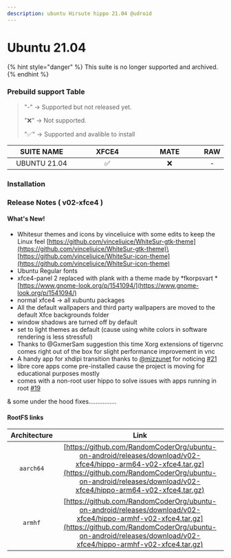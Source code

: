 ```yaml
---
description: ubuntu Hirsute hippo 21.04 @udroid
---
```


# Ubuntu 21.04

{% hint style="danger" %}
This suite is no longer supported and archived.
{% endhint %}

### Prebuild support Table

> &#x20; "-"  -> Supported but not released yet.
>
> "❌" -> Not supported.
>
> "✅" -> Supported and avalible to install

<table><thead><tr><th width="163.98078462770218" align="center">SUITE NAME</th><th width="150" align="center">XFCE4</th><th width="150" align="center">MATE</th><th align="center">RAW</th></tr></thead><tbody><tr><td align="center">UBUNTU 21.04</td><td align="center">✅</td><td align="center">❌</td><td align="center">-</td></tr></tbody></table>

### Installation

### Release Notes ( v02-xfce4 )

#### What's New!

* Whitesur themes and icons by vinceliuice with some edits to keep the Linux feel [https://github.com/vinceliuice/WhiteSur-gtk-theme](https://github.com/vinceliuice/WhiteSur-gtk-theme)\
  [https://github.com/vinceliuice/WhiteSur-icon-theme](https://github.com/vinceliuice/WhiteSur-icon-theme)
* Ubuntu Regular fonts
* xfce4-panel 2 replaced with plank with a theme made by \*fkorpsvart \* [https://www.gnome-look.org/p/1541094/](https://www.gnome-look.org/p/1541094/)
* normal xfce4 -> all xubuntu packages
* All the default wallpapers and third party wallpapers are moved to the default Xfce backgrounds folder
* window shadows are turned off by default
* set to light themes as default (cause using white colors in software rendering is less stressful)
* Thanks to @GxmerSam suggestion this time Xorg extensions of tigervnc comes right out of the box for slight performance improvement in vnc
* A handy app for xhdipi transition thanks to [@mizzunet](https://github.com/mizzunet) for noticing [#21](https://github.com/RandomCoderOrg/ubuntu-on-android/issues/21)
* libre core apps come pre-installed cause the project is moving for educational purposes mostly
* comes with a non-root user hippo to solve issues with apps running in root [#19](https://github.com/RandomCoderOrg/ubuntu-on-android/issues/19)

& some under the hood fixes................

#### RootFS links

| Architecture |                                                                                                             Link                                                                                                             |
| :----------: | :--------------------------------------------------------------------------------------------------------------------------------------------------------------------------------------------------------------------------: |
|   `aarch64`  | [https://github.com/RandomCoderOrg/ubuntu-on-android/releases/download/v02-xfce4/hippo-arm64-v02-xfce4.tar.gz](https://github.com/RandomCoderOrg/ubuntu-on-android/releases/download/v02-xfce4/hippo-arm64-v02-xfce4.tar.gz) |
|    `armhf`   | [https://github.com/RandomCoderOrg/ubuntu-on-android/releases/download/v02-xfce4/hippo-armhf-v02-xfce4.tar.gz](https://github.com/RandomCoderOrg/ubuntu-on-android/releases/download/v02-xfce4/hippo-armhf-v02-xfce4.tar.gz) |

